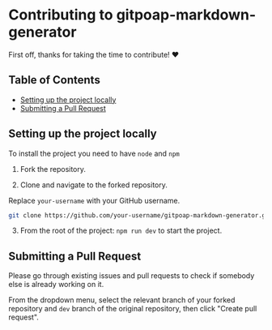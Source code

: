 # Contributing to gitpoap-markdown-generator

First off, thanks for taking the time to contribute! ❤️

## Table of Contents

- [Setting up the project locally](#setting-up-the-project-locally)
- [Submitting a Pull Request](#submitting-a-pull-request)

## Setting up the project locally

To install the project you need to have `node` and `npm`

1. Fork the repository.

2. Clone and navigate to the forked repository.

Replace `your-username` with your GitHub username.

```sh
git clone https://github.com/your-username/gitpoap-markdown-generator.git && cd gitpoap-markdown-generator && npm i
```

3. From the root of the project: `npm run dev` to start the project.

## Submitting a Pull Request

Please go through existing issues and pull requests to check if somebody else is already working on it.

From the dropdown menu, select the relevant branch of your forked repository and `dev` branch of the original repository, then click "Create pull request".
